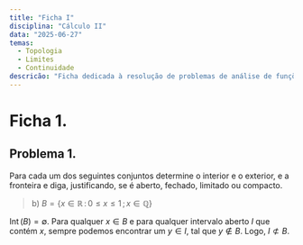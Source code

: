 ```yaml
---
title: "Ficha I"
disciplina: "Cálculo II"
data: "2025-06-27"
temas:
  - Topologia
  - Limites
  - Continuidade
descricão: "Ficha dedicada à resolução de problemas de análise de funções de várias variáveis, nos temas mencionados."
---
```


# Ficha 1.

## Problema 1. 
Para cada um dos seguintes conjuntos determine o interior e o exterior, e a fronteira e diga, justificando, se é aberto, fechado, limitado ou compacto.

> b) $B=\{x\in\mathbb{R} \,:\, 0\le x\le 1 \,;\,  x\in\mathbb{Q}\}$

$\operatorname{Int}(B)=\emptyset$. Para qualquer $x\in B$ e para qualquer intervalo aberto $I$ que contém $x$, sempre podemos encontrar um $y\in I$, tal que $y\notin B$. Logo, $I\not\subset B$. 
<!--stackedit_data:
eyJoaXN0b3J5IjpbLTIwNzYwOTczNDddfQ==
-->